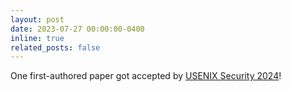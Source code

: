 ```yaml
---
layout: post
date: 2023-07-27 00:00:00-0400
inline: true
related_posts: false
---
```


One first-authored paper got accepted by [USENIX Security 2024](https://www.usenix.org/conference/usenixsecurity24/)!